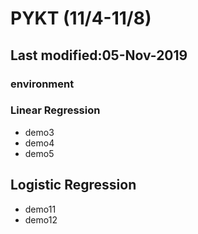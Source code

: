 # PYKT (11/4-11/8)
## Last modified:05-Nov-2019

### environment

### Linear Regression
* demo3
* demo4
* demo5


## Logistic Regression

* demo11
* demo12